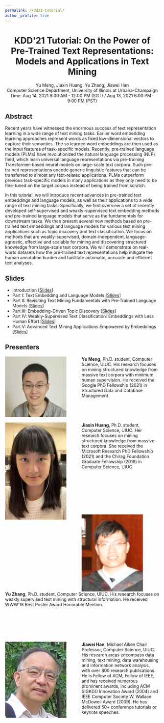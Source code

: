 ```yaml
---
permalink: /kdd21-tutorial/
author_profile: true
---
```


<center>
<h1>
KDD'21 Tutorial: On the Power of Pre-Trained Text Representations: Models and Applications in Text Mining
</h1>
Yu Meng, Jiaxin Huang, Yu Zhang, Jiawei Han<br/>
Computer Science Department, University of Illinois at Urbana-Champaign<br/>
Time: Aug 14, 2021 9:00 AM - 12:00 PM (SGT) / Aug 13, 2021 6:00 PM - 9:00 PM (PST)
</center>

## Abstract

Recent years have witnessed the enormous success of text representation learning in a wide range of text mining tasks. 
Earlier word embedding learning approaches represent words as fixed low-dimensional vectors to capture their semantics. The so learned word embeddings are then used as the input features of task-specific models.
Recently, pre-trained language models (PLMs) have revolutionized the natural language processing (NLP) field, which learn universal language representations via pre-training Transformer-based neural models on large-scale text corpora.
Such pre-trained representations encode generic linguistic features that can be transferred to almost any text-related applications.
PLMs outperform previous task-specific models in many applications as they only need to be fine-tuned on the target corpus instead of being trained from scratch.

In this tutorial, we will introduce recent advances in pre-trained text embeddings and language models, as well as their applications to a wide range of text mining tasks.
Specifically, we first overview a set of recently developed self-supervised and weakly-supervised text embedding methods and pre-trained language models that serve as the fundamentals for downstream tasks. 
We then present several new methods based on pre-trained text embeddings and language models for various text mining applications such as topic discovery and text classification. We focus on methods that are weakly-supervised, domain-independent, language-agnostic, effective and scalable for mining and discovering structured knowledge from large-scale text corpora. 
We will demonstrate on real-world datasets how the pre-trained text representations help mitigate the human annotation burden and facilitate automatic, accurate and efficient text analyses.


## Slides

* Introduction \[[Slides](/files/kdd21-tutorial/Part0.pdf)\]
* Part I: Text Embedding and Language Models \[[Slides](/files/kdd21-tutorial/Part1.pdf)\]
* Part II: Revisiting Text Mining Fundamentals with Pre-Trained Language Models \[[Slides](/files/kdd21-tutorial/Part2.pdf)\]
* Part III: Embedding-Driven Topic Discovery \[[Slides](/files/kdd21-tutorial/Part3.pdf)\]
* Part IV: Weakly-Supervised Text Classification: Embeddings with Less Human Effort \[[Slides](/files/kdd21-tutorial/Part4.pdf)\]
* Part V: Advanced Text Mining Applications Empowered by Embeddings \[[Slides](/files/kdd21-tutorial/Part5.pdf)\]

## Presenters

<img align="left" img src="/images/Yu_Meng.jpg" alt="Yu Meng" style="width: 200px;margin-right:50px;"/>**Yu Meng**, Ph.D. student, Computer Science, UIUC. His research focuses on mining structured knowledge from massive text corpora with minimum human supervision. He received the Google PhD Fellowship (2021) in Structured Data and Database Management.

<br/>
<br/>
<br/>

<img align="left" img src="/images/Jiaxin_Huang.jpg" alt="Jiaxin Huang" style="width: 200px;margin-right:50px;"/>**Jiaxin Huang**, Ph.D. student, Computer Science, UIUC. Her research focuses on mining structured knowledge from massive text corpora. She received the Microsoft Research PhD Fellowship (2021) and the Chirag Foundation Graduate Fellowship (2018) in Computer Science, UIUC.

<br/>
<br/>
<br/>
<br/>
<br/>
<br/>
<br/>

<img align="left" img src="/images/Yu_Zhang.png" alt="Yu Zhang" style="width: 200px;margin-right:50px;"/>**Yu Zhang**, Ph.D. student, Computer Science, UIUC. His research focuses on weakly supervised text mining with structural information. He received WWW'18 Best Poster Award Honorable Mention. 

<br/>
<br/>
<br/>
<br/>
<br/>

<img align="left" img src="/images/Jiawei_Han.jpg" alt="Jiawei Han" style="width: 200px;margin-right:50px;"/>**Jiawei Han**, Michael Aiken Chair Professor, Computer Science, UIUC. His research areas encompass data mining, text mining, data warehousing and information network analysis, with over 800 research publications. He is Fellow of ACM, Fellow of IEEE, and has received numerous prominent awards, including ACM SIGKDD Innovation Award (2004) and IEEE Computer Society W. Wallace McDowell Award (2009). He has delivered 50+ conference tutorials or keynote speeches.
